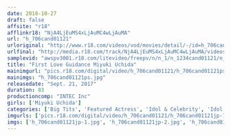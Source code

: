 ```yaml
---
date: 2018-10-27
draft: false
affsite: "r18"
afflinkr18: "NjA4LjEuMS4xLjAuMC4wLjAuMA"
url: "h_706cand01121"
urloriginal: "http://www.r18.com/videos/vod/movies/detail/-/id=h_706cand01121"
urlfinal: "http://media.r18.com/track/NjA4LjEuMS4xLjAuMC4wLjAuMA/videos/vod/movies/detail/-/id=h_706cand01121"
samplevid: "awspv3001.r18.com/litevideo/freepv/n/n_1/n_1234cand01121/n_1234cand01121_dmb_w.mp4"
title: "First Love Guidance Miyuki Uchida"
mainimgurl: "pics.r18.com/digital/video/h_706cand01121/h_706cand01121ps.jpg"
mainimgs: "h_706cand01121ps.jpg"
releasedate: "Sept. 21, 2017"
duration: 83
productioncomp: "INTEC Inc"
girls: ['Miyuki Uchida']
categories: ['Big Tits', 'Featured Actress', 'Idol & Celebrity', 'Idol Video']
imgurls: ['pics.r18.com/digital/video/h_706cand01121/h_706cand01121jp-1.jpg', 'pics.r18.com/digital/video/h_706cand01121/h_706cand01121jp-2.jpg', 'pics.r18.com/digital/video/h_706cand01121/h_706cand01121jp-3.jpg', 'pics.r18.com/digital/video/h_706cand01121/h_706cand01121jp-4.jpg', 'pics.r18.com/digital/video/h_706cand01121/h_706cand01121jp-5.jpg', 'pics.r18.com/digital/video/h_706cand01121/h_706cand01121jp-6.jpg', 'pics.r18.com/digital/video/h_706cand01121/h_706cand01121jp-7.jpg', 'pics.r18.com/digital/video/h_706cand01121/h_706cand01121jp-8.jpg', 'pics.r18.com/digital/video/h_706cand01121/h_706cand01121jp-9.jpg', 'pics.r18.com/digital/video/h_706cand01121/h_706cand01121jp-10.jpg', 'pics.r18.com/digital/video/h_706cand01121/h_706cand01121jp-11.jpg', 'pics.r18.com/digital/video/h_706cand01121/h_706cand01121jp-12.jpg', 'pics.r18.com/digital/video/h_706cand01121/h_706cand01121jp-13.jpg', 'pics.r18.com/digital/video/h_706cand01121/h_706cand01121jp-14.jpg', 'pics.r18.com/digital/video/h_706cand01121/h_706cand01121jp-15.jpg', 'pics.r18.com/digital/video/h_706cand01121/h_706cand01121jp-16.jpg', 'pics.r18.com/digital/video/h_706cand01121/h_706cand01121jp-17.jpg', 'pics.r18.com/digital/video/h_706cand01121/h_706cand01121jp-18.jpg', 'pics.r18.com/digital/video/h_706cand01121/h_706cand01121jp-19.jpg', 'pics.r18.com/digital/video/h_706cand01121/h_706cand01121jp-20.jpg']
imgs: ['h_706cand01121jp-1.jpg', 'h_706cand01121jp-2.jpg', 'h_706cand01121jp-3.jpg', 'h_706cand01121jp-4.jpg', 'h_706cand01121jp-5.jpg', 'h_706cand01121jp-6.jpg', 'h_706cand01121jp-7.jpg', 'h_706cand01121jp-8.jpg', 'h_706cand01121jp-9.jpg', 'h_706cand01121jp-10.jpg', 'h_706cand01121jp-11.jpg', 'h_706cand01121jp-12.jpg', 'h_706cand01121jp-13.jpg', 'h_706cand01121jp-14.jpg', 'h_706cand01121jp-15.jpg', 'h_706cand01121jp-16.jpg', 'h_706cand01121jp-17.jpg', 'h_706cand01121jp-18.jpg', 'h_706cand01121jp-19.jpg', 'h_706cand01121jp-20.jpg']
---
```

